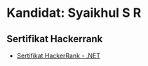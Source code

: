 # Kandidat: Syaikhul S R

## Sertifikat Hackerrank
- [Sertifikat HackerRank - .NET](/Docs/sertifikat%20HCR.png)